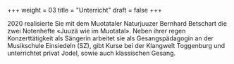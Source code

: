 +++
weight = 03
title = "Unterricht"
draft = false
+++

2020 realisierte Sie mit dem Muotataler Naturjuuzer Bernhard Betschart die zwei Notenhefte «Juuzä wie im Muotatal».
Neben ihrer regen Konzerttätigkeit als Sängerin arbeitet sie als Gesangspädagogin an der Musikschule Einsiedeln (SZ), 
gibt Kurse bei der Klangwelt Toggenburg und unterrichtet privat Jodel, sowie auch klassischen Gesang.

